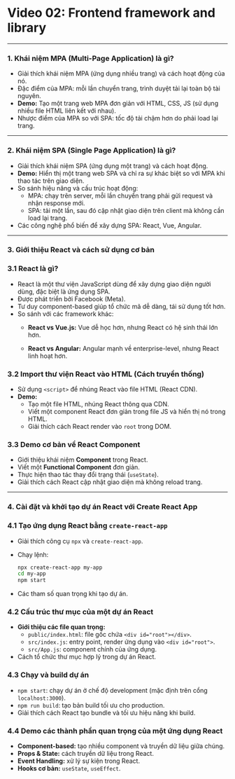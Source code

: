 # Video 02: Frontend framework and library 

---

### **1. Khái niệm MPA (Multi-Page Application) là gì?**

- Giải thích khái niệm MPA (ứng dụng nhiều trang) và cách hoạt động của nó.
- Đặc điểm của MPA: mỗi lần chuyển trang, trình duyệt tải lại toàn bộ tài nguyên.
- **Demo:** Tạo một trang web MPA đơn giản với HTML, CSS, JS (sử dụng nhiều file HTML liên kết với nhau).
- Nhược điểm của MPA so với SPA: tốc độ tải chậm hơn do phải load lại trang.

---

### **2. Khái niệm SPA (Single Page Application) là gì?**

- Giải thích khái niệm SPA (ứng dụng một trang) và cách hoạt động.
- **Demo:** Hiển thị một trang web SPA và chỉ ra sự khác biệt so với MPA khi thao tác trên giao diện.
- So sánh hiệu năng và cấu trúc hoạt động:
    - MPA: chạy trên server, mỗi lần chuyển trang phải gửi request và nhận response mới.
    - SPA: tải một lần, sau đó cập nhật giao diện trên client mà không cần load lại trang.
- Các công nghệ phổ biến để xây dựng SPA: React, Vue, Angular.

---

### **3. Giới thiệu React và cách sử dụng cơ bản**

### **3.1 React là gì?**

- React là một thư viện JavaScript dùng để xây dựng giao diện người dùng, đặc biệt là ứng dụng SPA.
- Được phát triển bởi Facebook (Meta).
- Tư duy component-based giúp tổ chức mã dễ dàng, tái sử dụng tốt hơn.
- So sánh với các framework khác:
    - **React vs Vue.js:** Vue dễ học hơn, nhưng React có hệ sinh thái lớn hơn.
    
    - **React vs Angular:** Angular mạnh về enterprise-level, nhưng React linh hoạt hơn.

### **3.2 Import thư viện React vào HTML (Cách truyền thống)**

- Sử dụng `<script>` để nhúng React vào file HTML (React CDN).
- **Demo:**
    - Tạo một file HTML, nhúng React thông qua CDN.
    - Viết một component React đơn giản trong file JS và hiển thị nó trong HTML.
    - Giải thích cách React render vào `root` trong DOM.

### **3.3 Demo cơ bản về React Component**

- Giới thiệu khái niệm **Component** trong React.
- Viết một **Functional Component** đơn giản.
- Thực hiện thao tác thay đổi trạng thái (`useState`).
- Giải thích cách React cập nhật giao diện mà không reload trang.

---

### **4. Cài đặt và khởi tạo dự án React với Create React App**

### **4.1 Tạo ứng dụng React bằng `create-react-app`**

- Giải thích công cụ `npx` và `create-react-app`.
- Chạy lệnh:
    
    ```bash
    npx create-react-app my-app
    cd my-app
    npm start
    
    ```
    
- Các tham số quan trọng khi tạo dự án.

### **4.2 Cấu trúc thư mục của một dự án React**

- **Giới thiệu các file quan trọng:**
    - `public/index.html`: file gốc chứa `<div id="root"></div>`.
    - `src/index.js`: entry point, render ứng dụng vào `<div id="root">`.
    - `src/App.js`: component chính của ứng dụng.
- Cách tổ chức thư mục hợp lý trong dự án React.

### **4.3 Chạy và build dự án**

- `npm start`: chạy dự án ở chế độ development (mặc định trên cổng `localhost:3000`).
- `npm run build`: tạo bản build tối ưu cho production.
- Giải thích cách React tạo bundle và tối ưu hiệu năng khi build.

### **4.4 Demo các thành phần quan trọng của một ứng dụng React**

- **Component-based:** tạo nhiều component và truyền dữ liệu giữa chúng.
- **Props & State:** cách truyền dữ liệu trong React.
- **Event Handling:** xử lý sự kiện trong React.
- **Hooks cơ bản:** `useState`, `useEffect`.
